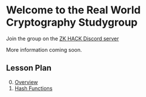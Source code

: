 <meta property="og:image" content="http://zeroknowledge.fm/wp-content/uploads/2022/06/RWC-Presentation-169-lq.png"/>

# Welcome to the Real World Cryptography Studygroup

Join the group on the [ZK HACK Discord server](https://discord.gg/xSWfCgDYZb)

More information coming soon.

## Lesson Plan

0. [Overview](lesson_00-Overview/index.md)
1. [Hash Functions](lesson_01-Hash_Functions/index.md)
